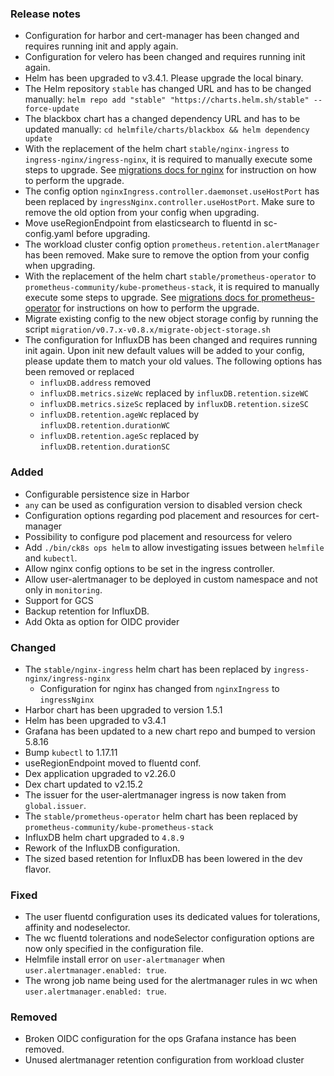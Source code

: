 ### Release notes

- Configuration for harbor and cert-manager has been changed and requires running init and apply again.
- Configuration for velero has been changed and requires running init again.
- Helm has been upgraded to v3.4.1. Please upgrade the local binary.
- The Helm repository `stable` has changed URL and has to be changed manually:
  `helm repo add "stable" "https://charts.helm.sh/stable" --force-update`
- The blackbox chart has a changed dependency URL and has to be updated manually:
  `cd helmfile/charts/blackbox && helm dependency update`
- With the replacement of the helm chart `stable/nginx-ingress` to `ingress-nginx/ingress-nginx`, it is required to manually execute some steps to upgrade.
See [migrations docs for nginx](migration/v0.7.x-v0.8.x/nginx.md) for instruction on how to perform the upgrade.
- The config option `nginxIngress.controller.daemonset.useHostPort` has been replaced by `ingressNginx.controller.useHostPort`.
Make sure to remove the old option from your config when upgrading.
- Move useRegionEndpoint from elasticsearch to fluentd in sc-config.yaml before upgrading.
- The workload cluster config option `prometheus.retention.alertManager` has been removed.
Make sure to remove the option from your config when upgrading.
- With the replacement of the helm chart `stable/prometheus-operator` to `prometheus-community/kube-prometheus-stack`, it is required to manually execute some steps to upgrade.
See [migrations docs for prometheus-operator](migration/v0.7.x-v0.8.x/migrate-prometheus-operator.md) for instructions on how to perform the upgrade.
- Migrate existing config to the new object storage config by running the script `migration/v0.7.x-v0.8.x/migrate-object-storage.sh`
- The configuration for InfluxDB has been changed and requires running init again.
Upon init new default values will be added to your config, please update them to match your old values.
The following options has been removed or replaced
  - `influxDB.address` removed
  - `influxDB.metrics.sizeWc` replaced by `influxDB.retention.sizeWC`
  - `influxDB.metrics.sizeSc` replaced by `influxDB.retention.sizeSC`
  - `influxDB.retention.ageWc` replaced by `influxDB.retention.durationWC`
  - `influxDB.retention.ageSc` replaced by `influxDB.retention.durationSC`

### Added

- Configurable persistence size in Harbor
- `any` can be used as configuration version to disabled version check
- Configuration options regarding pod placement and resources for cert-manager
- Possibility to configure pod placement and resourcess for velero
- Add `./bin/ck8s ops helm` to allow investigating issues between `helmfile` and `kubectl`.
- Allow nginx config options to be set in the ingress controller.
- Allow user-alertmanager to be deployed in custom namespace and not only in `monitoring`.
- Support for GCS
- Backup retention for InfluxDB.
- Add Okta as option for OIDC provider

### Changed

- The `stable/nginx-ingress` helm chart has been replaced by `ingress-nginx/ingress-nginx`
  - Configuration for nginx has changed from `nginxIngress` to `ingressNginx`
- Harbor chart has been upgraded to version 1.5.1
- Helm has been upgraded to v3.4.1
- Grafana has been updated to a new chart repo and bumped to version 5.8.16
- Bump `kubectl` to 1.17.11
- useRegionEndpoint moved to fluentd conf.
- Dex application upgraded to v2.26.0
- Dex chart updated to v2.15.2
- The issuer for the user-alertmanager ingress is now taken from `global.issuer`.
- The `stable/prometheus-operator` helm chart has been replaced by `prometheus-community/kube-prometheus-stack`
- InfluxDB helm chart upgraded to `4.8.9`
- Rework of the InfluxDB configuration.
- The sized based retention for InfluxDB has been lowered in the dev flavor.

### Fixed

- The user fluentd configuration uses its dedicated values for tolerations, affinity and nodeselector.
- The wc fluentd tolerations and nodeSelector configuration options are now only specified in the configuration file.
- Helmfile install error on `user-alertmanager` when `user.alertmanager.enabled: true`.
- The wrong job name being used for the alertmanager rules in wc when `user.alertmanager.enabled: true`.

### Removed

- Broken OIDC configuration for the ops Grafana instance has been removed.
- Unused alertmanager retention configuration from workload cluster
